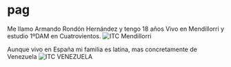 # pag
Me llamo Armando Rondón Hernández y tengo 18 años 
Vivo en Mendillorri y estudio 1ºDAM en Cuatrovientos.
![ITC Mendillorri](https://fotos02.noticiasdenavarra.com/2020/07/22/690x278/mendillorri-1.jpg)



Aunque vivo en España mi familia es latina, mas concretamente de Venezuela
![ITC VENEZUELA](https://miro.medium.com/max/2504/1*mUA0mDRt_rc0XTgIltGf4w.jpeg)
